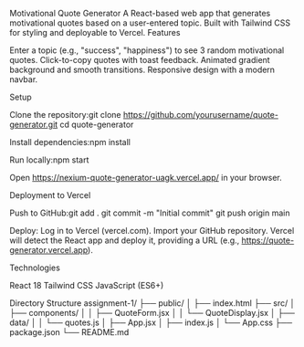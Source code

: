 Motivational Quote Generator
A React-based web app that generates motivational quotes based on a user-entered topic. Built with Tailwind CSS for styling and deployable to Vercel.
Features

Enter a topic (e.g., "success", "happiness") to see 3 random motivational quotes.
Click-to-copy quotes with toast feedback.
Animated gradient background and smooth transitions.
Responsive design with a modern navbar.

Setup

Clone the repository:git clone https://github.com/yourusername/quote-generator.git
cd quote-generator


Install dependencies:npm install


Run locally:npm start

Open https://nexium-quote-generator-uagk.vercel.app/ in your browser.

Deployment to Vercel

Push to GitHub:git add .
git commit -m "Initial commit"
git push origin main


Deploy:
Log in to Vercel (vercel.com).
Import your GitHub repository.
Vercel will detect the React app and deploy it, providing a URL (e.g., https://quote-generator.vercel.app).



Technologies

React 18
Tailwind CSS
JavaScript (ES6+)

Directory Structure
assignment-1/
├── public/
│   ├── index.html
├── src/
│   ├── components/
│   │   ├── QuoteForm.jsx
│   │   └── QuoteDisplay.jsx
│   ├── data/
│   │   └── quotes.js
│   ├── App.jsx
│   ├── index.js
│   └── App.css
├── package.json
└── README.md
